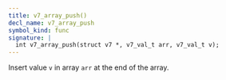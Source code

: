 ```yaml
---
title: v7_array_push()
decl_name: v7_array_push
symbol_kind: func
signature: |
  int v7_array_push(struct v7 *, v7_val_t arr, v7_val_t v);
---
```


Insert value `v` in array `arr` at the end of the array. 

